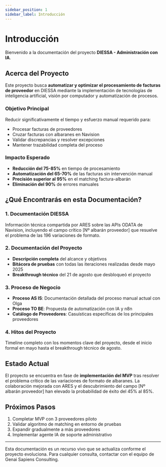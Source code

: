```yaml
---
sidebar_position: 1
sidebar_label: Introducción
---
```


# Introducción

Bienvenido a la documentación del proyecto **DIESSA - Administración con IA**.

## Acerca del Proyecto

Este proyecto busca **automatizar y optimizar el procesamiento de facturas de proveedor** en DIESSA mediante la implementación de tecnologías de inteligencia artificial, visión por computador y automatización de procesos.

### Objetivo Principal

Reducir significativamente el tiempo y esfuerzo manual requerido para:
- Procesar facturas de proveedores
- Cruzar facturas con albaranes en Navision
- Validar discrepancias y resolver excepciones
- Mantener trazabilidad completa del proceso

### Impacto Esperado

- **Reducción del 75-85%** en tiempo de procesamiento
- **Automatización del 65-70%** de las facturas sin intervención manual
- **Precisión superior al 95%** en el matching factura-albarán
- **Eliminación del 90%** de errores manuales

## ¿Qué Encontrarás en esta Documentación?

### 1. Documentación DIESSA
Información técnica compartida por ARES sobre las APIs ODATA de Navision, incluyendo el campo crítico [Nº albarán proveedor] que resuelve el problema de las 196 variaciones de formato.

### 2. Documentación del Proyecto
- **Descripción completa** del alcance y objetivos
- **Bitácora de pruebas** con todas las iteraciones realizadas desde mayo 2025
- **Breakthrough técnico** del 21 de agosto que desbloqueó el proyecto

### 3. Proceso de Negocio
- **Proceso AS IS**: Documentación detallada del proceso manual actual con Olga
- **Proceso TO BE**: Propuesta de automatización con IA y n8n
- **Catálogo de Proveedores**: Casuísticas específicas de los principales proveedores

### 4. Hitos del Proyecto
Timeline completo con los momentos clave del proyecto, desde el inicio formal en mayo hasta el breakthrough técnico de agosto.

## Estado Actual

El proyecto se encuentra en fase de **implementación del MVP** tras resolver el problema crítico de las variaciones de formato de albaranes. La colaboración mejorada con ARES y el descubrimiento del campo [Nº albarán proveedor] han elevado la probabilidad de éxito del 45% al 85%.

## Próximos Pasos

1. Completar MVP con 3 proveedores piloto
2. Validar algoritmo de matching en entorno de pruebas
3. Expandir gradualmente a más proveedores
4. Implementar agente IA de soporte administrativo

---

Esta documentación es un recurso vivo que se actualiza conforme el proyecto evoluciona. Para cualquier consulta, contactar con el equipo de Genai Sapiens Consulting.